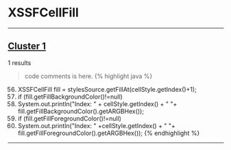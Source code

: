 # XSSFCellFill

***

## [Cluster 1](./1)
1 results
> code comments is here.
{% highlight java %}
56. XSSFCellFill fill = stylesSource.getFillAt(cellStyle.getIndex()+1);
58. if (fill.getFillBackgroundColor()!=null)
59.   System.out.println("Index: " + cellStyle.getIndex() + " "+ fill.getFillBackgroundColor().getARGBHex());
61. if (fill.getFillForegroundColor()!=null)
62. System.out.println("Index: " +cellStyle.getIndex() + " "+ fill.getFillForegroundColor().getARGBHex());
{% endhighlight %}

***

